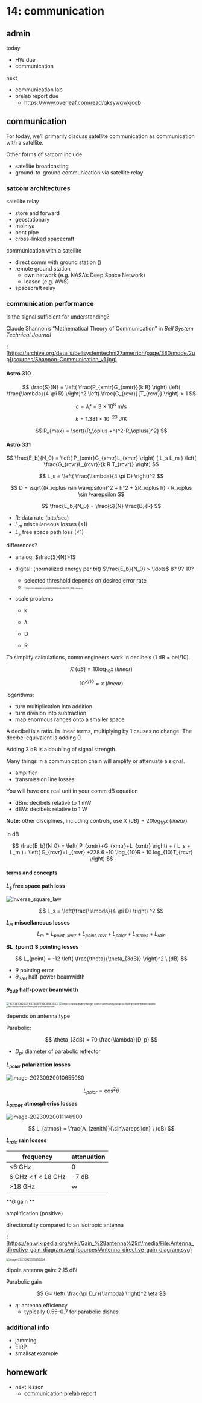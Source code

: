 # 14: communication

## admin

today

- HW due
- communication

next

- communication lab
- prelab report due
  - https://www.overleaf.com/read/qksywqwkjcqb

## communication

For today, we’ll primarily discuss satellite communication as communication with a satellite. 

Other forms of satcom include 

- satellite broadcasting 
- ground-to-ground communication via satellite relay

### satcom architectures

satellite relay 

- store and forward
- geostationary
- molniya
- bent pipe
- cross-linked spacecraft

communication with a satellite

- direct comm with ground station ()
- remote ground station 
  - own network (e.g. NASA’s Deep Space Network)
  - leased (e.g. AWS)
- spacecraft relay 



### communication performance

Is the signal sufficient for understanding?

Claude Shannon’s “Mathematical Theory of Communication” in *Bell System Technical Journal*

![https://archive.org/details/bellsystemtechni27amerrich/page/380/mode/2up](sources/Shannon-Communication_v1.jpg)

#### Astro 310

$$
\frac{S}{N} = \left( \frac{P_{xmtr}G_{xmtr}}{k B} \right) \left( \frac{\lambda}{4 \pi R} \right)^2 \left( \frac{G_{rcvr}}{T_{rcvr}} \right) > 1
$$

$$
c = \lambda f = 3\times 10^8 \ \mathrm{m/s}
$$

$$
k = 1.381 \times 10^{-23} \ \mathrm{J/K}
$$

$$
R_{max} = \sqrt{(R_\oplus +h)^2-R_\oplus{}^2}
$$

#### Astro 331

$$
\frac{E_b}{N_0} = \left( P_{xmtr}G_{xmtr}L_{xmtr} \right) 
( L_s L_m )
\left( \frac{G_{rcvr}L_{rcvr}}{k R T_{rcvr}} \right)
$$

$$
L_s = \left( \frac{\lambda}{4 \pi D} \right)^2
$$

$$
D = \sqrt{(R_\oplus \sin \varepsilon)^2 + h^2 + 2R_\oplus h} - R_\oplus \sin \varepsilon
$$

$$
\frac{E_b}{N_0} = \frac{S}{N} \frac{B}{R}
$$

- R: data rate (bits/sec)
- $L_m$ miscellaneous losses (<1)
- $L_s$ free space path loss (<1)

differences?

- analog: $\frac{S}{N}>1$ 

- digital: (normalized energy per bit) $\frac{E_b}{N_0} > \ldots$ 8? 9? 10? 
  - selected threshold depends on desired error rate
  - <img src="sources/PSK_BER_curves.svg" alt="https://en.wikipedia.org/wiki/Eb/N0#/media/File:PSK_BER_curves.svg" style="zoom:33%;" /> 

- scale problems

  - k

  - $\lambda$

  - D

  - R


To simplify calculations, comm engineers work in decibels (1 dB = bel/10). 

$$
X\ (dB) = 10 \log_{10} x\ (linear)
$$

$$
10^{X/10} = x\ (linear)
$$

logarithms: 

- turn multiplication into addition 
- turn division into subtraction
- map enormous ranges onto a smaller space

A decibel is a ratio. In linear terms, multiplying by 1 causes no change. The decibel equivalent is adding 0. 

Adding 3 dB is a doubling of signal strength. 

Many things in a communication chain will amplify or attenuate a signal. 

- amplifier
- transmission line losses

You will have one real unit in your comm dB equation

- dBm: decibels relative to 1 mW
- dBW: decibels relative to 1 W

**Note:** other disciplines, including controls, use $X\ (dB) = 20 \log_{10} x\ (linear)$

in dB

$$
\frac{E_b}{N_0} = \left( P_{xmtr}+G_{xmtr}+L_{xmtr} \right) + ( L_s + L_m )+ \left( G_{rcvr}+L_{rcvr}  +228.6 -10 \log_{10}R - 10 log_{10}T_{rcvr} \right)
$$

#### terms and concepts

**$L_s$ free space path loss**

![Inverse_square_law](sources/Inverse_square_law.svg)

$$
L_s = \left(\frac{\lambda}{4 \pi D} \right) ^2
$$

**$L_m$ miscellaneous losses**
$$
L_m = L_{point,\ xmtr} + L_{point,\ rcvr} + L_{polar} + L_{atmos} + L_{rain}
$$

**$L_{point} $ pointing losses**

$$
L_{point} = -12 \left( \frac{\theta}{\theta_{3dB}} \right)^2 \  (dB)
$$

- $\theta$ pointing error
- $\theta_{3dB}$ half-power beamwidth

**$\theta_{3dB}$ half-power beamwidth** 

<img src="sources/radiation_pattern.png" alt="1611381092307_637469778908583943" style="zoom:50%;" />

<img src="sources/half_power_beamwidth.png" alt="https://www.everythingrf.com/community/what-is-half-power-beam-width" style="zoom:50%;" />

<img src="sources/half_power_beamwidth2.jpeg" alt="https://www.everythingrf.com/community/what-is-half-power-beam-width" style="zoom: 25%;" />



depends on antenna type

Parabolic: 

$$
\theta_{3dB} = 70 \frac{\lambda}{D_p}
$$

- $D_p$: diameter of parabolic reflector



**$L_{polar}$ polarization losses**

![image-20230920010655060](sources/polarization.png)

$$
L_{polar} = \cos^2 \theta 
$$

**$L_{atmos}$ atmospherics losses**

![image-20230920011146900](sources/atmospheric_attenuation.png)

$$
L_{atmos} = \frac{A_{zenith}}{\sin\varepsilon} \ (dB)
$$

**$L_{rain}$ rain losses**

| frequency          | attenuation |
| ------------------ | ----------- |
| <6 GHz             | 0           |
| 6 GHz < f < 18 GHz | -7 dB       |
| >18 GHz            | $\infty$    |



**$G$ gain **

amplification (positive)

directionality compared to an isotropic antenna

![https://en.wikipedia.org/wiki/Gain_%28antenna%29#/media/File:Antenna_directive_gain_diagram.svg](sources/Antenna_directive_gain_diagram.svg)

<img src="sources/dipole_gain.png" alt="image-20230920013555204" style="zoom:50%;" />

dipole antenna gain: 2.15 dBi

Parabolic gain

$$
G= \left( \frac{\pi D_r}{\lambda} \right)^2 \eta
$$

- $\eta$: antenna efficiency 
  - typically 0.55–0.7 for parabolic dishes



### additional info

- jamming
- EIRP
- smallsat example



## homework

- next lesson
  - communication prelab report
